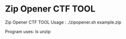 # Zip Opener CTF TOOL
Zip Opener CTF TOOL
Usage : ./zipopener.sh example.zip

Program uses:
ls
unzip
